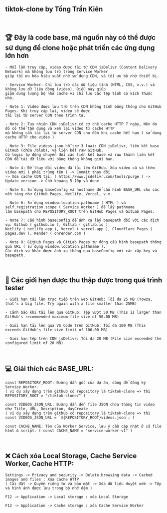 ## tiktok-clone by Tống Trần Kiên

</br>

## 🏆 Đây là code base, mã nguồn này có thể được sử dụng để clone hoặc phát triển các ứng dụng lớn hơn

    - Mỗi lần truy cập, video được tải từ CDN jsDelivr (Content Delivery Network) mà không lưu trữ trong Service Worker
    giúp tối ưu hóa hiệu suất nhờ sử dụng CDN, và tối ưu bộ nhớ thiết bị.

    - Service Worker: Chỉ lưu trữ các dữ liệu tĩnh (HTML, CSS, v.v.) và không lưu dữ liệu động (video). Điều này giúp
    giảm dung lượng bộ nhớ cache vì chỉ lưu các tệp tĩnh có kích thước nhỏ.

    - Note 1: Video được lưu trữ trên CDN không tính băng thông cho GitHub Pages. Khi truy cập lại, video sẽ được 
    tải lại từ server CDN theo trình tự.

    - Note 2: Tuy nhiên CDN jsDelivr có cơ chế cache HTTP 7 ngày, Nên do đó có thể tận dụng và xem lại video từ cache HTTP
    mà không cần tải lại từ server CDN cho đến khi cache hết hạn ( sử dụng cache HTTP cho video )

    - Note 3: File videos.json hỗ trợ 3 loại: CDN jsDelivr, liên kết base GitHub (chứa /blob), và liên kết raw GitHub. 
    Có logic tự động chuyển đổi các liên kết base và raw thành liên kết CDN để tải dữ liệu với băng thông không giới hạn.

    - Note 4: Để thay đổi video đã tải lên GitHub. Xóa video cũ và thêm video mới ( phải trùng tên ) -> Commit thay đổi
    -> Xóa cache CDN tại: ( https://www.jsdelivr.com/tools/purge ) -> Update version -> Chờ khoảng 5-10p và done

    - Note 5: Sử dụng baseConfig và hostname để cấu hình BASE_URL cho các nền tảng như GitHub Pages, Netlify, Vercel, v.v.

    - Note 6: Sử dụng window.location.pathname ( HTML ) và self.registration.scope ( Service Worker ) để lấy pathname 
    làm basepath cho REPOSITORY_ROOT trên GitHub Pages và GitLab Pages.

    - Note 7: Cấu hình baseConfig để ánh xạ lấy basepath đối với các dịch vụ: Github ( github.io ), Gitlab ( gitlab.io ),
    Netlify ( netlify.app ), Vercel ( vercel.app ), Cloudflare Pages ( pages.dev ), Render ( onrender.com )

    - Note 8: GitHub Pages và GitLab Pages tự động cấu hình basepath thông qua URL ( sử dụng window.location.pathname ). 
    Các dịch vụ khác được ánh xạ thông qua baseConfig với các cặp key và basepath.

</br>

## 🫣 Các giới hạn được thu thập được trong quá trình tester

    - Giới hạn tải lên trực tiếp trên web GitHub: Tối đa 25 MB (Yowza, that’s a big file. Try again with a file smaller than 25MB)

    - Cảnh báo khi tải lên qua GitHub: Tệp vượt 50 MB (This is larger than GitHub's recommended maximum file size of 50.00 MB)

    - Giới hạn tải lên qua VS Code trên GitHub: Tối đa 100 MB (This exceeds GitHub's file size limit of 100.00 MB)

    - Giới hạn tệp trên CDN jsDelivr: Tối đa 20 MB (File size exceeded the configured limit of 20 MB)

</br>

## 💻 Giải thích các BASE_URL:

    const REPOSITORY_ROOT: Đường dẫn gốc của dự án, dùng để đăng ký Service Worker.
    ( ví dụ xây dựng trên github có repository là tiktok-clone => thì REPOSITORY_ROOT = "/tiktok-clone/" )

    const VIDEOS_JSON_URL: Đường dẫn đến file JSON chứa thông tin video như Title, URL, Desription, dayCreate
    ( ví dụ xây dựng trên github có repository là tiktok-clone => thì const VIDEOS_JSON_URL = `${REPOSITORY_ROOT}videos.json`; )

    const CACHE_NAME: Tên của Worker Service, lưu ý cần cập nhật ở cả file html & script. ( const CACHE_NAME = "service-worker-v1" )

</br>

## ❌ Cách xóa Local Storage, Cache Service Worker, Cache HTTP:

    Settings -> Privacy and security -> Delete browsing data -> Cached images and files : Xóa Cache HTTP
    ( Cài đặt -> Quyền riêng tư và bảo mật -> Xóa dữ liệu duyệt web -> Tệp và hình ảnh được lưu trong bộ nhớ đệm )

    F12 -> Application -> Local storage : xóa Local Storage

    F12 -> Application -> Cache storage : xóa Cache Service Worker

</br>
